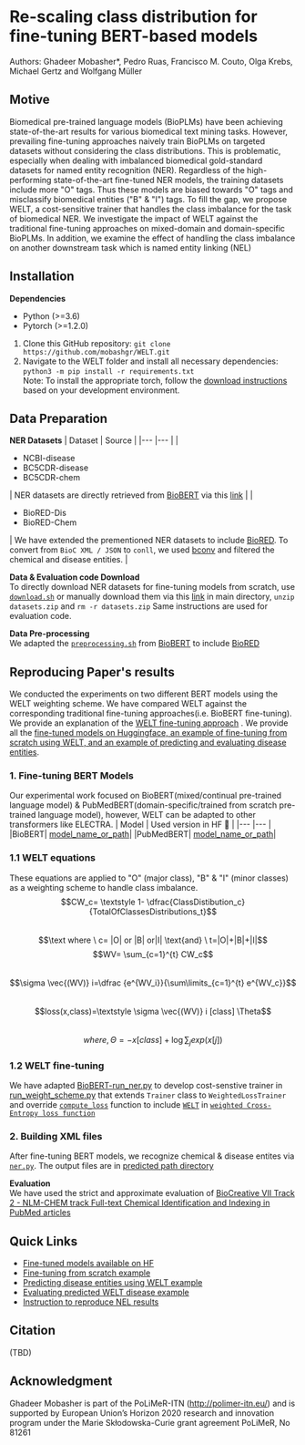 # Re-scaling class distribution for fine-tuning BERT-based models
Authors: Ghadeer Mobasher*, Pedro Ruas, Francisco M. Couto, Olga Krebs, Michael Gertz and Wolfgang Müller

## Motive
Biomedical pre-trained language models (BioPLMs) have been achieving state-of-the-art results for various biomedical text mining tasks. However, prevailing fine-tuning approaches naively train BioPLMs on targeted datasets without considering the class distributions. This is problematic, especially
when dealing with imbalanced biomedical gold-standard datasets for named entity recognition (NER). Regardless of the high-performing state-of-the-art fine-tuned NER models, the training datasets include more "O" tags. Thus these models are biased towards "O" tags and misclassify biomedical entities ("B" & "I") tags. To fill the gap, we propose WELT, a cost-sensitive trainer that handles the class imbalance for the task of biomedical NER. We investigate the impact of WELT against the traditional fine-tuning approaches on mixed-domain and domain-specific BioPLMs. In addition, we examine the effect of handling the class imbalance on another downstream task which is named entity linking (NEL)

## Installation 
**Dependencies**
-	Python (>=3.6)
-	Pytorch (>=1.2.0) 
1.	Clone this GitHub repository: `git clone https://github.com/mobashgr/WELT.git`
2.	Navigate to the WELT folder and install all necessary dependencies: `python3 -m pip install -r requirements.txt` \
Note: To install the appropriate torch, follow the [download instructions](https://pytorch.org/) based on your development environment.
## Data Preparation
**NER Datasets**
| Dataset 	| Source 	|
|---	|---	|
| <ul><li>NCBI-disease</li> <li>BC5CDR-disease</li>  <li>BC5CDR-chem</li></ul> 	| NER datasets are directly retrieved from [BioBERT](https://github.com/dmis-lab/biobert) via this [link](https://drive.google.com/file/d/1cGqvAm9IZ_86C4Mj7Zf-w9CFilYVDl8j/view) 	|
| <ul><li>BioRED-Dis</li>  <li>BioRED-Chem</li></ul> 	| We have extended the prementioned NER datasets to include [BioRED](https://ftp.ncbi.nlm.nih.gov/pub/lu/BioRED/). To convert from  `BioC XML / JSON` to `conll`, we used [bconv](https://github.com/lfurrer/bconv) and filtered the chemical and disease entities. 	|

**Data & Evaluation code Download** \
To directly download NER datasets for fine-tuning models from scratch, use [`download.sh`](https://github.com/mobashgr/Re-scaling-class-distribution-for-fine-tuning-BERT-based-models/blob/main/download.sh) or manually download them via this [link](https://drive.google.com/file/d/1nHH3UYpQImQhBTei5HiTcAAFBvsfaBw0/view) in main directory, `unzip datasets.zip` and `rm -r datasets.zip`
Same instructions are used for evaluation code.

**Data Pre-processing** \
We adapted the [`preprocessing.sh`](https://github.com/mobashgr/Re-scaling-class-distribution-for-fine-tuning-BERT-based-models/blob/main/named-entity-recognition/preprocess.sh) from [BioBERT](https://github.com/dmis-lab/biobert) to include [BioRED](https://ftp.ncbi.nlm.nih.gov/pub/lu/BioRED/)

## Reproducing Paper's results
We  conducted the experiments on two different BERT models using the WELT weighting scheme. We have compared WELT against the corresponding traditional fine-tuning approaches(i.e. BioBERT fine-tuning). We provide an explanation of the [WELT fine-tuning approach](#12-welt-fine-tuning) .
We provide all the [fine-tuned models on Huggingface, an example of fine-tuning from scratch using WELT, and an example of predicting and evaluating disease entities](#Quick-Links).

### 1. Fine-tuning BERT Models 
Our experimental work focused on BioBERT(mixed/continual pre-trained language model) & PubMedBERT(domain-specific/trained from scratch pre-trained language model), however, WELT can be adapted to other transformers like ELECTRA.
| Model 	| Used version in HF :hugs: |
|---	|---	|
|BioBERT| [model_name_or_path](https://huggingface.co/dmis-lab/biobert-v1.1)|
|PubMedBERT| [model_name_or_path](https://huggingface.co/microsoft/BiomedNLP-PubMedBERT-base-uncased-abstract)|


### 1.1 WELT equations
These equations are applied to "O" (major class), "B" & "I" (minor classes) as a weighting scheme to handle class imbalance.
  $$CW_c= \textstyle 1- \dfrac{ClassDistibution_c}{TotalOfClassesDistributions_t}$$ \
  $$\text where \ c= |O| or |B| or|I| \text{and} \ t=|O|+|B|+|I|$$ 
  $$WV= \sum_{c=1}^{t} CW_c$$\
  $$\sigma \vec{(WV)} i=\dfrac {e^{WV_i}}{\sum\limits_{c=1}^{t} e^{WV_c}}$$\
 $$loss(x,class)=\textstyle \sigma \vec{(WV)} i [class] \Theta$$ \
 $$where,\Theta= -x[class]+\log{\sum_j exp(x[j])}$$  

### 1.2 WELT fine-tuning

We have adapted [BioBERT-run_ner.py](https://github.com/dmis-lab/biobert-pytorch/blob/master/named-entity-recognition/run_ner.py) to develop cost-senstive trainer in [run_weight_scheme.py](https://github.com/mobashgr/Re-scaling-class-distribution-for-fine-tuning-BERT-based-models/blob/main/named-entity-recognition/run_weight_scheme.py#L94-103) that extends `Trainer` class to `WeightedLossTrainer` and override [`compute_loss`](https://github.com/mobashgr/Re-scaling-class-distribution-for-fine-tuning-BERT-based-models/blob/main/named-entity-recognition/run_weight_scheme.py#L96) function to include [`WELT`](https://github.com/mobashgr/Re-scaling-class-distribution-for-fine-tuning-BERT-based-models/blob/main/named-entity-recognition/run_weight_scheme.py#L129-142) in [`weighted Cross-Entropy loss function`](https://github.com/mobashgr/Re-scaling-class-distribution-for-fine-tuning-BERT-based-models/blob/main/named-entity-recognition/run_weight_scheme.py#L101)

### 2. Building XML files
After fine-tuning BERT models, we recognize chemical & disease entites via [`ner.py`](https://github.com/mobashgr/Re-scaling-class-distribution-for-fine-tuning-BERT-based-models/blob/main/named-entity-recognition/ner.py). The output files are in [predicted path directory](https://github.com/mobashgr/Re-scaling-class-distribution-for-fine-tuning-BERT-based-models/blob/main/predictedpath)

**Evaluation** \
We have used the strict and approximate evaluation of [BioCreative VII
Track 2 - NLM-CHEM track Full-text Chemical Identification and Indexing in PubMed articles](https://ftp.ncbi.nlm.nih.gov/pub/lu/BC7-NLM-Chem-track/BC7T2-evaluation_v3.zip)


## Quick Links
- [Fine-tuned models available on HF ](https://github.com/mobashgr/Re-scaling-class-distribution-for-fine-tuning-BERT-based-models/blob/main/named-entity-recognition/README.md#Fine-tuned-HF-:hugs:)
- [Fine-tuning from scratch example](https://github.com/mobashgr/Re-scaling-class-distribution-for-fine-tuning-BERT-based-models/blob/main/named-entity-recognition/README.md#Usage-example-for-WELT-finetuning) 
- [Predicting disease entities using WELT example](https://github.com/mobashgr/Re-scaling-class-distribution-for-fine-tuning-BERT-based-models/blob/main/named-entity-recognition/README.md#Usage-example-for-predicting-disease-entities-using-WELT)
- [Evaluating predicted WELT disease example](https://github.com/mobashgr/Re-scaling-class-distribution-for-fine-tuning-BERT-based-models/blob/main/named-entity-recognition/README.md#Usage-example-for-strict-evaluation-of-NCBI-Disease-predicted-file-using-WELT)
- [Instruction to reproduce NEL results](https://github.com/lasigeBioTM/Re-scaling-class-distribution-NEL)
 ## Citation
  (TBD)
## Acknowledgment
Ghadeer Mobasher is part of the PoLiMeR-ITN (http://polimer-itn.eu/) and is supported by European Union’s Horizon 2020 research and innovation program under the Marie Skłodowska-Curie grant agreement PoLiMeR, No 81261
